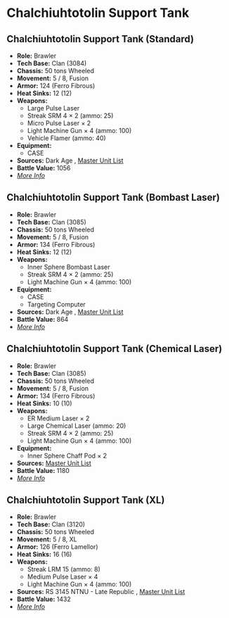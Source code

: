 # Chalchiuhtotolin Support Tank 

## Chalchiuhtotolin Support Tank (Standard) 

- **Role:** Brawler 
- **Tech Base:** Clan (3084) 
- **Chassis:** 50 tons Wheeled 
- **Movement:** 5 / 8, Fusion 
- **Armor:** 124 (Ferro Fibrous) 
- **Heat Sinks:** 12 (12) 
- **Weapons:** 
  - Large Pulse Laser 
  - Streak SRM 4 × 2 (ammo: 25) 
  - Micro Pulse Laser × 2 
  - Light Machine Gun × 4 (ammo: 100) 
  - Vehicle Flamer (ammo: 40) 
- **Equipment:** 
  - CASE 
- **Sources:** Dark Age , [Master Unit List](http://masterunitlist.info/Unit/Details/537/chalchiuhtotolin-support-tank-standard) 
- **Battle Value:** 1056 
- [*More Info*](chalchiuhtotolin_support_tank/chalchiuhtotolin_support_tank_standard.md) 

## Chalchiuhtotolin Support Tank (Bombast Laser) 

- **Role:** Brawler 
- **Tech Base:** Clan (3085) 
- **Chassis:** 50 tons Wheeled 
- **Movement:** 5 / 8, Fusion 
- **Armor:** 134 (Ferro Fibrous) 
- **Heat Sinks:** 12 (12) 
- **Weapons:** 
  - Inner Sphere Bombast Laser 
  - Streak SRM 4 × 2 (ammo: 25) 
  - Light Machine Gun × 4 (ammo: 100) 
- **Equipment:** 
  - CASE 
  - Targeting Computer 
- **Sources:** Dark Age , [Master Unit List](http://masterunitlist.info/Unit/Details/536/chalchiuhtotolin-support-tank-bombast-laser) 
- **Battle Value:** 864 
- [*More Info*](chalchiuhtotolin_support_tank/chalchiuhtotolin_support_tank_bombast_laser.md) 

## Chalchiuhtotolin Support Tank (Chemical Laser) 

- **Role:** Brawler 
- **Tech Base:** Clan (3085) 
- **Chassis:** 50 tons Wheeled 
- **Movement:** 5 / 8, Fusion 
- **Armor:** 134 (Ferro Fibrous) 
- **Heat Sinks:** 10 (10) 
- **Weapons:** 
  - ER Medium Laser × 2 
  - Large Chemical Laser (ammo: 20) 
  - Streak SRM 4 × 2 (ammo: 25) 
  - Light Machine Gun × 4 (ammo: 100) 
- **Equipment:** 
  - Inner Sphere Chaff Pod × 2 
- **Sources:** [Master Unit List](http://masterunitlist.info/Unit/Details/3938/chalchiuhtotolin-support-tank-chemical-laser) 
- **Battle Value:** 1180 
- [*More Info*](chalchiuhtotolin_support_tank/chalchiuhtotolin_support_tank_chemical_laser.md) 

## Chalchiuhtotolin Support Tank (XL) 

- **Role:** Brawler 
- **Tech Base:** Clan (3120) 
- **Chassis:** 50 tons Wheeled 
- **Movement:** 5 / 8, XL 
- **Armor:** 126 (Ferro Lamellor) 
- **Heat Sinks:** 16 (16) 
- **Weapons:** 
  - Streak LRM 15 (ammo: 8) 
  - Medium Pulse Laser × 4 
  - Light Machine Gun × 4 (ammo: 100) 
- **Sources:** RS 3145 NTNU - Late Republic , [Master Unit List](http://masterunitlist.info/Unit/Details/6756/chalchiuhtotolin-support-tank-xl) 
- **Battle Value:** 1432 
- [*More Info*](chalchiuhtotolin_support_tank/chalchiuhtotolin_support_tank_xl.md) 

